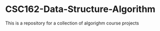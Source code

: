 # CSC162-Data-Structure-Algorithm
This is a repository for a collection of algorighm course projects

